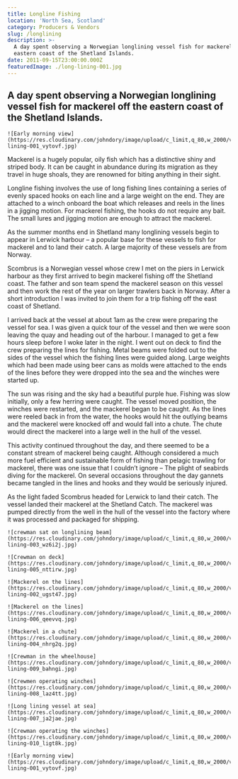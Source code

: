 ```yaml
---
title: Longline Fishing
location: 'North Sea, Scotland'
category: Producers & Vendors
slug: /longlining
description: >-
  A day spent observing a Norwegian longlining vessel fish for mackerel off the
  eastern coast of the Shetland Islands.
date: 2011-09-15T23:00:00.000Z
featuredImage: ./long-lining-001.jpg
---
```

## A day spent observing a Norwegian longlining vessel fish for mackerel off the eastern coast of the Shetland Islands.

```grid|1
![Early morning view](https://res.cloudinary.com/johndory/image/upload/c_limit,q_80,w_2000/v1568614647/posts/longlinefishing/long-lining-001_vytovf.jpg)
```

Mackerel is a hugely popular, oily fish which has a distinctive shiny and striped body.  It can be caught in abundance during its migration as they travel in huge shoals, they are renowned for biting anything in their sight.

Longline fishing involves the use of long fishing lines containing a series of evenly spaced hooks on each line and a large weight on the end.  They are attached to a winch onboard the boat which releases and reels in the lines in a jigging motion.  For mackerel fishing, the hooks do not require any bait.  The small lures and jigging motion are enough to attract the mackerel.

As the summer months end in Shetland many longlining vessels begin to appear in Lerwick harbour – a popular base for these vessels to fish for mackerel and to land their catch.  A large majority of these vessels are from Norway.

Scombrus is a Norwegian vessel whose crew I met on the piers in Lerwick harbour as they first arrived to begin mackerel fishing off the Shetland coast.  The father and son team spend the mackerel season on this vessel and then work the rest of the year on larger trawlers back in Norway.  After a short introduction I was invited to join them for a trip fishing off the east coast of Shetland.

I arrived back at the vessel at about 1am as the crew were preparing the vessel for sea.  I was given a quick tour of the vessel and then we were soon leaving the quay and heading out of the harbour.  I managed to get a few hours sleep before I woke later in the night.  I went out on deck to find the crew preparing the lines for fishing.  Metal beams were folded out to the sides of the vessel which the fishing lines were guided along.  Large weights which had been made using beer cans as molds were attached to the ends of the lines before they were dropped into the sea and the winches were started up.

The sun was rising and the sky had a beautiful purple hue.  Fishing was slow initially, only a few herring were caught.  The vessel moved position, the winches were restarted, and the mackerel began to be caught.  As the lines were reeled back in from the water, the hooks would hit the outlying beams and the mackerel were knocked off and would fall into a chute. The chute would direct the mackerel into a large well in the hull of the vessel.

This activity continued throughout the day, and there seemed to be a constant stream of mackerel being caught.  Although considered a much more fuel efficient and sustainable form of fishing than pelagic trawling for mackerel, there was one issue that I couldn’t ignore – The plight of seabirds diving for the mackerel.  On several occasions throughout the day gannets became tangled in the lines and hooks and they would be seriously injured.

As the light faded Scombrus headed for Lerwick to land their catch.  The vessel landed their mackerel at the Shetland Catch.  The mackerel was pumped directly from the well in the hull of the vessel into the factory where it was processed and packaged for shipping.

```grid|2
![crewman sat on longlining beam](https://res.cloudinary.com/johndory/image/upload/c_limit,q_80,w_2000/v1568614645/posts/longlinefishing/long-lining-003_wz6i2j.jpg)

![Crewman on deck](https://res.cloudinary.com/johndory/image/upload/c_limit,q_80,w_2000/v1568614647/posts/longlinefishing/long-lining-005_nttirw.jpg)
```

```grid|2
![Mackerel on the lines](https://res.cloudinary.com/johndory/image/upload/c_limit,q_80,w_2000/v1568614645/posts/longlinefishing/long-lining-002_ugst47.jpg)

![Mackerel on the lines](https://res.cloudinary.com/johndory/image/upload/c_limit,q_80,w_2000/v1568614650/posts/longlinefishing/long-lining-006_qeevvq.jpg)
```

```grid|1
![Mackerel in a chute](https://res.cloudinary.com/johndory/image/upload/c_limit,q_80,w_2000/v1568614647/posts/longlinefishing/long-lining-004_nhrg2q.jpg)
```

```grid|2
![Crewman in the wheelhouse](https://res.cloudinary.com/johndory/image/upload/c_limit,q_80,w_2000/v1568614647/posts/longlinefishing/long-lining-009_bahngi.jpg)

![Crewmen operating winches](https://res.cloudinary.com/johndory/image/upload/c_limit,q_80,w_2000/v1568614647/posts/longlinefishing/long-lining-008_laz4tt.jpg)
```

```grid|1
![Long lining vessel at sea](https://res.cloudinary.com/johndory/image/upload/c_limit,q_80,w_2000/v1568614646/posts/longlinefishing/long-lining-007_ja2jae.jpg)
```

```grid|2
![Crewman operating the winches](https://res.cloudinary.com/johndory/image/upload/c_limit,q_80,w_2000/v1568614648/posts/longlinefishing/long-lining-010_ligt8k.jpg)

![Early morning view](https://res.cloudinary.com/johndory/image/upload/c_limit,q_80,w_2000/v1568614647/posts/longlinefishing/long-lining-001_vytovf.jpg)
```
